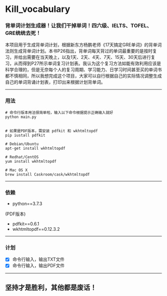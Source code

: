 # Kill_vocabulary

### 背单词计划生成器！让我们干掉单词！四六级、IELTS、TOFEL、GRE统统去死！

本项目用于生成背单词计划，根据新东方杨鹏老师《17天搞定GRE单词》的背单词法则生成背单词计划。本书P26指出，背单词每天背过的单词最重要的是按时复习，并给出需要在当天晚上，以及1天、2天、4天、7天、15天、30天后进行复习，从而得到P27所示单词复习计划表。我认为这个复习方法如能有效利用应该是科学合理的，但是无奈每个人的复习周期、学习能力、日学习时间甚至买的单词书都不慎相同，所以我想完成这个项目，大家可以自行根据自己的实际情况调整生成自己的单词背诵计划表，打印出来根据计划背单词。

------------------
### 用法
```
# 命令行版本用法很简单啦，输入以下命令根据提示正确输入就好
python main.py


# 如果是PDF版本，需安装 pdfkit 和 wkhtmltopdf
pip iustall pdfkit

# Debian/Ubuntu
apt-get install wkhtmltopdf

# Redhat/CentOS
yum install wkhtmltopdf

# Mac OS X
brew install Caskroom/cask/wkhtmltopdf
```

------------------
### 依赖
* python==3.7.3

(PDF版本)
* pdfkit==0.6.1
* wkhtmltopdf==0.12.3.2

------------------
### 计划
- [x] 命令行输入，输出TXT文件
- [x] 命令行输入，输出PDF文件

------------------

## 坚持才是胜利，其他都是废话！